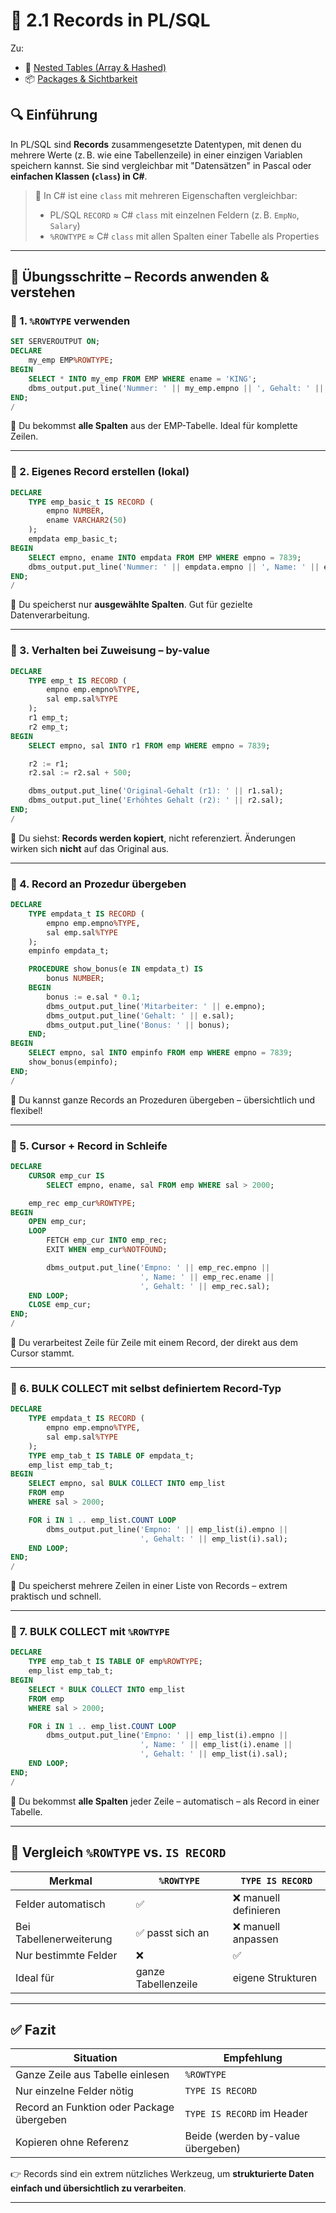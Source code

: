 # 📘 2.1 Records in PL/SQL

Zu:

- 🧩 [Nested Tables (Array & Hashed)](https://github.com/ad220296/Nested_Tables)
- 📦 [Packages & Sichtbarkeit](https://github.com/ad220296/Packages)

## 🔍 Einführung

In PL/SQL sind **Records** zusammengesetzte Datentypen, mit denen du mehrere Werte (z. B. wie eine Tabellenzeile) in einer einzigen Variablen speichern kannst. Sie sind vergleichbar mit "Datensätzen" in Pascal oder **einfachen Klassen (`class`) in C#**.

> 📌 In C# ist eine `class` mit mehreren Eigenschaften vergleichbar:
> - PL/SQL `RECORD` ≈ C# `class` mit einzelnen Feldern (z. B. `EmpNo`, `Salary`)
> - `%ROWTYPE` ≈ C# `class` mit allen Spalten einer Tabelle als Properties

---

## 🧪 Übungsschritte – Records anwenden & verstehen

### 🔹 1. `%ROWTYPE` verwenden
```sql
SET SERVEROUTPUT ON;
DECLARE
    my_emp EMP%ROWTYPE;
BEGIN
    SELECT * INTO my_emp FROM EMP WHERE ename = 'KING';
    dbms_output.put_line('Nummer: ' || my_emp.empno || ', Gehalt: ' || my_emp.sal);
END;
/
```
📌 Du bekommst **alle Spalten** aus der EMP-Tabelle. Ideal für komplette Zeilen.

---

### 🔸 2. Eigenes Record erstellen (lokal)
```sql
DECLARE
    TYPE emp_basic_t IS RECORD (
        empno NUMBER,
        ename VARCHAR2(50)
    );
    empdata emp_basic_t;
BEGIN
    SELECT empno, ename INTO empdata FROM EMP WHERE empno = 7839;
    dbms_output.put_line('Nummer: ' || empdata.empno || ', Name: ' || empdata.ename);
END;
/
```
📌 Du speicherst nur **ausgewählte Spalten**. Gut für gezielte Datenverarbeitung.

---

### 🔁 3. Verhalten bei Zuweisung – by-value
```sql
DECLARE
    TYPE emp_t IS RECORD (
        empno emp.empno%TYPE,
        sal emp.sal%TYPE
    );
    r1 emp_t;
    r2 emp_t;
BEGIN
    SELECT empno, sal INTO r1 FROM emp WHERE empno = 7839;

    r2 := r1;
    r2.sal := r2.sal + 500;

    dbms_output.put_line('Original-Gehalt (r1): ' || r1.sal);
    dbms_output.put_line('Erhöhtes Gehalt (r2): ' || r2.sal);
END;
/
```
📌 Du siehst: **Records werden kopiert**, nicht referenziert. Änderungen wirken sich **nicht** auf das Original aus.

---

### 🧭 4. Record an Prozedur übergeben
```sql
DECLARE 
    TYPE empdata_t IS RECORD (
        empno emp.empno%TYPE,
        sal emp.sal%TYPE
    );
    empinfo empdata_t;

    PROCEDURE show_bonus(e IN empdata_t) IS
        bonus NUMBER;
    BEGIN
        bonus := e.sal * 0.1;
        dbms_output.put_line('Mitarbeiter: ' || e.empno);
        dbms_output.put_line('Gehalt: ' || e.sal);
        dbms_output.put_line('Bonus: ' || bonus);
    END;
BEGIN
    SELECT empno, sal INTO empinfo FROM emp WHERE empno = 7839;
    show_bonus(empinfo);
END;
/
```
📌 Du kannst ganze Records an Prozeduren übergeben – übersichtlich und flexibel!

---

### 🔄 5. Cursor + Record in Schleife
```sql
DECLARE
    CURSOR emp_cur IS
        SELECT empno, ename, sal FROM emp WHERE sal > 2000;

    emp_rec emp_cur%ROWTYPE;
BEGIN
    OPEN emp_cur;
    LOOP
        FETCH emp_cur INTO emp_rec;
        EXIT WHEN emp_cur%NOTFOUND;

        dbms_output.put_line('Empno: ' || emp_rec.empno ||
                             ', Name: ' || emp_rec.ename ||
                             ', Gehalt: ' || emp_rec.sal);
    END LOOP;
    CLOSE emp_cur;
END;
/
```
📌 Du verarbeitest Zeile für Zeile mit einem Record, der direkt aus dem Cursor stammt.

---

### 🚀 6. BULK COLLECT mit selbst definiertem Record-Typ
```sql
DECLARE
    TYPE empdata_t IS RECORD (
        empno emp.empno%TYPE,
        sal emp.sal%TYPE
    );
    TYPE emp_tab_t IS TABLE OF empdata_t;
    emp_list emp_tab_t;
BEGIN
    SELECT empno, sal BULK COLLECT INTO emp_list
    FROM emp
    WHERE sal > 2000;

    FOR i IN 1 .. emp_list.COUNT LOOP
        dbms_output.put_line('Empno: ' || emp_list(i).empno ||
                             ', Gehalt: ' || emp_list(i).sal);
    END LOOP;
END;
/
```
📌 Du speicherst mehrere Zeilen in einer Liste von Records – extrem praktisch und schnell.

---

### 🧠 7. BULK COLLECT mit `%ROWTYPE`
```sql
DECLARE
    TYPE emp_tab_t IS TABLE OF emp%ROWTYPE;
    emp_list emp_tab_t;
BEGIN
    SELECT * BULK COLLECT INTO emp_list
    FROM emp
    WHERE sal > 2000;

    FOR i IN 1 .. emp_list.COUNT LOOP
        dbms_output.put_line('Empno: ' || emp_list(i).empno ||
                             ', Name: ' || emp_list(i).ename ||
                             ', Gehalt: ' || emp_list(i).sal);
    END LOOP;
END;
/
```
📌 Du bekommst **alle Spalten** jeder Zeile – automatisch – als Record in einer Tabelle.

---

## 🧾 Vergleich `%ROWTYPE` vs. `IS RECORD`

| Merkmal                | `%ROWTYPE`           | `TYPE IS RECORD`        |
|------------------------|----------------------|--------------------------|
| Felder automatisch     | ✅                   | ❌ manuell definieren    |
| Bei Tabellenerweiterung| ✅ passt sich an     | ❌ manuell anpassen      |
| Nur bestimmte Felder   | ❌                   | ✅                       |
| Ideal für              | ganze Tabellenzeile  | eigene Strukturen        |

---

## ✅ Fazit

| Situation                                   | Empfehlung                         |
|--------------------------------------------|-------------------------------------|
| Ganze Zeile aus Tabelle einlesen           | `%ROWTYPE`                         |
| Nur einzelne Felder nötig                  | `TYPE IS RECORD`                   |
| Record an Funktion oder Package übergeben  | `TYPE IS RECORD` im Header         |
| Kopieren ohne Referenz                     | Beide (werden by-value übergeben)  |

👉 Records sind ein extrem nützliches Werkzeug, um **strukturierte Daten einfach und übersichtlich zu verarbeiten**.

---
